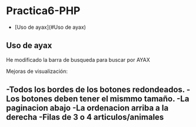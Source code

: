 # Practica6-PHP

- [Uso de ayax](#Uso de ayax)


## Uso de ayax
He modificado la barra de busqueda para buscar por AYAX




Mejoras de visualización:

-Todos los bordes de los botones redondeados.
-Los botones deben tener el mismmo tamaño.
-La paginacion abajo
-La ordenacion arriba a la derecha
-Filas de 3 o 4 articulos/animales
-